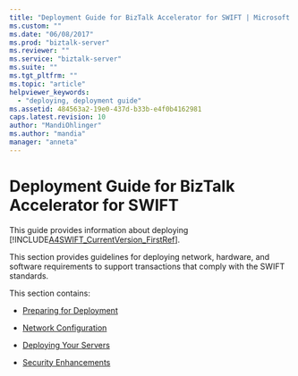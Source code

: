 ```yaml
---
title: "Deployment Guide for BizTalk Accelerator for SWIFT | Microsoft Docs"
ms.custom: ""
ms.date: "06/08/2017"
ms.prod: "biztalk-server"
ms.reviewer: ""
ms.service: "biztalk-server"
ms.suite: ""
ms.tgt_pltfrm: ""
ms.topic: "article"
helpviewer_keywords: 
  - "deploying, deployment guide"
ms.assetid: 484563a2-19e0-437d-b33b-e4f0b4162981
caps.latest.revision: 10
author: "MandiOhlinger"
ms.author: "mandia"
manager: "anneta"
---
```

# Deployment Guide for BizTalk Accelerator for SWIFT
This guide provides information about deploying [!INCLUDE[A4SWIFT_CurrentVersion_FirstRef](../../includes/a4swift-currentversion-firstref-md.md)].  
  
 This section provides guidelines for deploying network, hardware, and software requirements to support transactions that comply with the SWIFT standards.  
  
 This section contains:  
  
-   [Preparing for Deployment](../../adapters-and-accelerators/accelerator-swift/preparing-for-deployment.md)  
  
-   [Network Configuration](../../adapters-and-accelerators/accelerator-swift/network-configuration.md)  
  
-   [Deploying Your Servers](../../adapters-and-accelerators/accelerator-swift/deploying-your-servers.md)  
  
-   [Security Enhancements](../../adapters-and-accelerators/accelerator-swift/security-enhancements.md)